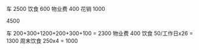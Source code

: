 车 2500
饮食 600
物业费 400
花销 1000

4500



车 200+300+1200+200+300+100 = 2300
物业费 400
饮食 50/工作日x26 = 1300
周末饮食 250x4 = 1000
